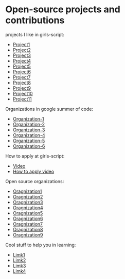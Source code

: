 # Open-source projects and contributions
projects I like in girls-script:

- [Project1](https://github.com/Tech-N-Science/FunwithScience)
- [Project2](https://github.com/ZeroOctave/ZeroOctave-Javascript-Projects)
- [Project3](https://github.com/Daksh777/TakeABreak)
- [Project4](https://github.com/arpit456jain/Cool-Front-End-Templates)
- [Project5](https://github.com/DSC-JSS-NOIDA/QuickLearn)
- [Project6](https://github.com/SauravMukherjee44/Aec-Library-Website)
- [Project7](https://github.com/khushi-purwar/WebDev-ProjectKart)
- [Project8](https://github.com/SauravMukherjee44/CodeIN-Community-Website)
- [Project9](https://github.com/vasu-1/CalcHub)
- [Project10](https://github.com/swapnilsparsh/30DaysOfJavaScript)
- [Project11](https://github.com/harshita214/Chrome-Extension)

Organizations in google summer of code:
- [Organization-1](https://summerofcode.withgoogle.com/programs/2022/organizations/wikimedia-foundation)
- [Organization-2](https://summerofcode.withgoogle.com/programs/2022/organizations/neutralinojs)
- [Organization-3](https://summerofcode.withgoogle.com/programs/2022/organizations/xwiki)
- [Organization-4](https://summerofcode.withgoogle.com/programs/2022/organizations/jitsi)
- [Organization-5](https://summerofcode.withgoogle.com/programs/2022/organizations/plone-foundation)
- [Organization-6](https://summerofcode.withgoogle.com/programs/2022/organizations/electron)

How to apply at girls-script:
- [Video](https://summerofcode.withgoogle.com/programs/2022/organizations/wikimedia-foundation)
- [How to apply video](https://www.youtube.com/watch?v=xwZ25QRhxpg)

Open source organizations:
- [Oragnization1](https://codeheat.org/)
- [Oragnization2](https://developers.google.com/season-of-docs)
- [Oragnization3](https://fellowship.mlh.io/)
- [Oragnization4](https://lfx.linuxfoundation.org/tools/mentorship/)
- [Oragnization5](https://gssoc.girlscript.tech/)
- [Oragnization6](https://hacktoberfest.digitalocean.com/)
- [Oragnization7](https://24pullrequests.com/about)
- [Oragnization8](https://www.eddiehub.org/?r_done=1) 
- [Oragnization9](https://www.eddiejaoude.io/course-github-profile-landing?r_done=1)

Cool stuff to help you in learning:
- [Limk1](https://www.twilio.com/quest/learn/open-source)
- [Limk2](https://ohmygit.org/)
- [Limk3](https://learngitbranching.js.org/)
- [Limk4](https://dev.to/edge-and-node/the-complete-guide-to-full-stack-web3-development-4g74)


